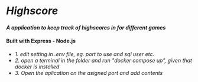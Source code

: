 # _Highscore_

#### _A application to keep track of highscores in for different games_

#### Built with Express - Node.js

* _1. edit setting in .env file, eg. port to use and sql user etc._
* _2. open a terminal in the folder and run "docker compose up", given that docker is installed_
* _3. Open the aplication on the asigned port and add contents_
